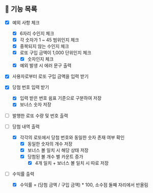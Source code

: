 ## 📃 기능 목록
- [x] 예외 사항 체크
  - [x] 6자리 수인지 체크
  - [x] 각 숫자가 1 ~ 45 범위인지 체크
  - [x] 중복되지 않는 수인지 체크
  - [x] 로또 구입 금액이 1,000 단위인지 체크
    - [x] 숫자인지 체크
  - [x] 예외 발생 시 에러 문구 출력
  
- [x] 사용자로부터 로또 구입 금액을 입력 받기
- [x] 당첨 번호 입력 받기
  - [x] 입력 받은 번호 쉼표 기준으로 구분하여 저장
  - [x] 보너스 숫자 저장
- [ ] 발행한 로또 수량 및 번호 출력

- [ ] 당첨 내역 출력
  - [x] 각각의 로또에서 당첨 번호와 동일한 숫자 존재 여부 확인
    - [x] 동일한 숫자의 개수 저장
    - [x] 보너스 볼 일치 시 해당 상태 저장
    - [x] 당첨된 볼 개수 별 카운트 증가
      - [x] 4개 일치 + 보너스 볼 일치 시 따로 저장

- [ ] 수익률 출력
  - [x] 수익률 = (당첨 금액 / 구입 금액) * 100, 소수점 둘째 자리에서 반올림
 